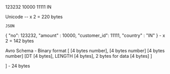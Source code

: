 <order>
<no>123232</no>
<amount>10000</amount>
<customer_id>11111</customer_id>
<country>IN</country>
</order> 

Unicode -- x 2 = 220 bytes
    
    JSON
    
{
"no": 123232,
"amount" : 10000,
"customer_id": 11111,
"country" : "IN"
} - x 2 = 142 bytes

Avro Schema - Binary format
[
    [4 bytes number],
    [4 bytes number]
    [4 bytes number]
    [DT [4 bytes], LENGTH [4 bytes], 2 bytes for data [4 bytes] ]

] - 24 bytes
